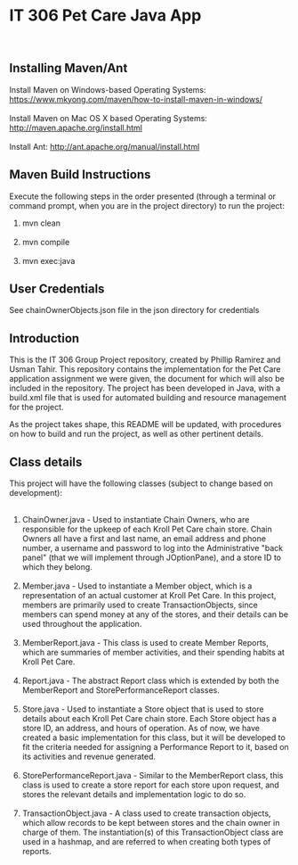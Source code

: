 # IT 306 Pet Care Java App #

<br>

Installing Maven/Ant
-------------
Install Maven on Windows-based Operating Systems: https://www.mkyong.com/maven/how-to-install-maven-in-windows/
<br><br>
Install Maven on Mac OS X based Operating Systems: http://maven.apache.org/install.html
<br><br>
Install Ant: http://ant.apache.org/manual/install.html

Maven Build Instructions 
-------------
Execute the following steps in the order presented (through a terminal or command prompt, when you are in the project directory) to run the project:
<br>
1. mvn clean
<br><br>
2. mvn compile
<br><br>
3. mvn exec:java

User Credentials
-------------
See chainOwnerObjects.json file in the json directory for credentials

Introduction
-------------

This is the IT 306 Group Project repository, created by Phillip Ramirez and Usman Tahir. This repository contains the implementation for the Pet Care application assignment we were given, the document for which will also be included in the repository. The project has been developed in Java, with a build.xml file that is used for automated building and resource management for the project.

As the project takes shape, this README will be updated, with procedures on how to build and run the project, as well as other pertinent details.

Class details
--------------

This project will have the following classes (subject to change based on development):
<br><br>
1. ChainOwner.java - Used to instantiate Chain Owners, who are responsible for the upkeep of each Kroll Pet Care chain store. Chain Owners all have a first and last name, an email address and phone number, a username and password to log into the Administrative "back panel" (that we will implement through JOptionPane), and a store ID to which they belong.
<br><br>
2. Member.java - Used to instantiate a Member object, which is a representation of an actual customer at Kroll Pet Care. In this project, members are primarily used to create TransactionObjects, since members can spend money at any of the stores, and their details can be used throughout the application.
<br><br>
3. MemberReport.java - This class is used to create Member Reports, which are summaries of member activities, and their spending habits at Kroll Pet Care.
<br><br>
4. Report.java - The abstract Report class which is extended by both the MemberReport and StorePerformanceReport classes.
<br><br>
5. Store.java - Used to instantiate a Store object that is used to store details about each Kroll Pet Care chain store. Each Store object has a store ID, an address, and hours of operation. As of now, we have created a basic implementation for this class, but it will be developed to fit the criteria needed for assigning a Performance Report to it, based on its activities and revenue generated.
<br><br>
6. StorePerformanceReport.java - Similar to the MemberReport class, this class is used to create a store report for each store upon request, and stores the relevant details and implementation logic to do so.
<br><br>
7. TransactionObject.java - A class used to create transaction objects, which allow records to be kept between stores and the chain owner in charge of them. The instantiation(s) of this TransactionObject class are used in a hashmap, and are referred to when creating both types of reports.